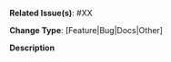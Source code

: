 **Related Issue(s)**: #XX

**Change Type**: [Feature|Bug|Docs|Other]

**Description**
<!-- Add a description of the changes, including (as applicable) expected behavior and known changes in behavior, especially breaking changes. -->
